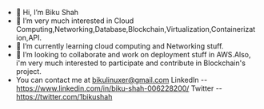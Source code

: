 - 👋 Hi, I’m Biku Shah
- 👀 I’m very much interested in Cloud Computing,Networking,Database,Blockchain,Virtualization,Containerization,API.
- 🌱 I’m currently learning cloud computing and Networking stuff.
- 💞️ I’m looking to collaborate and work on deployment stuff in AWS.Also, i'm very much interested to participate  and contribute in  Blockchain's project.
-    You can contact me at bikulinuxer@gmail.com 
     LinkedIn -- https://www.linkedin.com/in/biku-shah-006228200/
     Twitter -- https://twitter.com/1bikushah

<!---
Biku-220/Biku-220 is a ✨ special ✨ repository because its `README.md` (this file) appears on your GitHub profile.
You can click the Preview link to take a look at your changes.
--->
